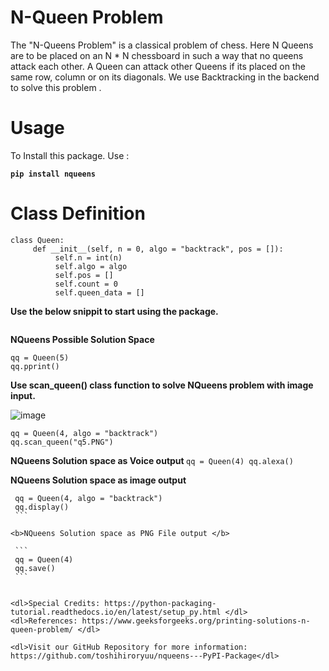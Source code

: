 # N-Queen Problem

The "N-Queens Problem" is a classical problem of chess. Here N Queens are to be placed on an N * N chessboard in such a way that no queens attack each other. A Queen can  attack other Queens if its placed on the  same row, column or on its diagonals. We use Backtracking in the backend to solve this problem .
# Usage

To Install this package. Use :
 <dl><code><b>pip install nqueens</b></code></dl>

# Class Definition

```
class Queen:
     def __init__(self, n = 0, algo = "backtrack", pos = []):
          self.n = int(n)
          self.algo = algo
          self.pos = []
          self.count = 0
          self.queen_data = []
```

<b>Use the below snippit to start using the package.</b>
```from nqueens import * 
```

<b>NQueens Possible Solution Space </b>
   ```
   qq = Queen(5)
   qq.pprint()
   ```
    
<b>Use scan_queen() class function to solve NQueens problem with image input.</b>

   ![image](https://github.com/toshihiroryuu/nqueens---PyPI-Package/blob/main/tests/q4b.PNG)
   ```
   qq = Queen(4, algo = "backtrack")
   qq.scan_queen("q5.PNG")
   ```

<b>NQueens Solution space as Voice output </b>
    ```
    qq = Queen(4)
    qq.alexa()
    ```

<b>NQueens Solution space as image output </b>
   
   ```
    qq = Queen(4, algo = "backtrack")
    qq.display()
    ```

<b>NQueens Solution space as PNG File output </b>
    
    ```
    qq = Queen(4)
    qq.save()
    ```


<dl>Special Credits: https://python-packaging-tutorial.readthedocs.io/en/latest/setup_py.html </dl>
<dl>References: https://www.geeksforgeeks.org/printing-solutions-n-queen-problem/ </dl>

<dl>Visit our GitHub Repository for more information: https://github.com/toshihiroryuu/nqueens---PyPI-Package</dl>
